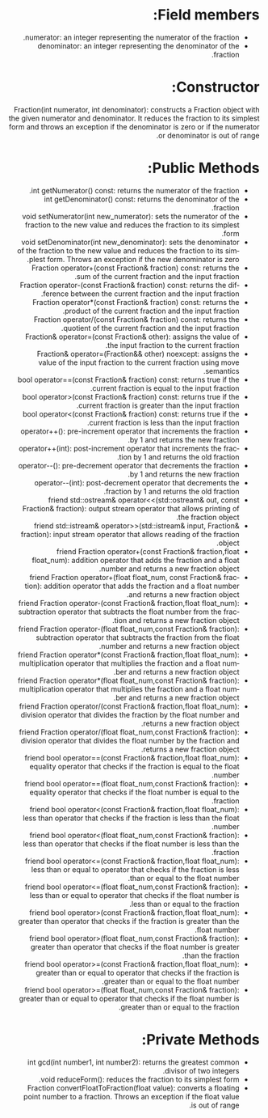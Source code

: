 <div dir="rtl" lang="en">

# Field members:

* numerator: an integer representing the numerator of the fraction.
* denominator: an integer representing the denominator of the fraction.

# Constructor:

Fraction(int numerator, int denominator): constructs a Fraction object with the given numerator and denominator. 
It reduces the fraction to its simplest form and throws an exception if the denominator is zero or if the numerator or denominator is out of range.

# Public Methods:

* int getNumerator() const: returns the numerator of the fraction.
* int getDenominator() const: returns the denominator of the fraction.
* void setNumerator(int new_numerator): sets the numerator of the fraction to the new value and reduces the fraction to its simplest form.
* void setDenominator(int new_denominator): sets the denominator of the fraction to the new value and reduces the fraction to its simplest form. Throws an exception if the new denominator is zero.
* Fraction operator+(const Fraction& fraction) const: returns the sum of the current fraction and the input fraction.
* Fraction operator-(const Fraction& fraction) const: returns the difference between the current fraction and the input fraction.
* Fraction operator*(const Fraction& fraction) const: returns the product of the current fraction and the input fraction.
* Fraction operator/(const Fraction& fraction) const: returns the quotient of the current fraction and the input fraction.
* Fraction& operator=(const Fraction& other): assigns the value of the input fraction to the current fraction.
* Fraction& operator=(Fraction&& other) noexcept: assigns the value of the input fraction to the current fraction using move semantics.
* bool operator==(const Fraction& fraction) const: returns true if the current fraction is equal to the input fraction.
* bool operator>(const Fraction& fraction) const: returns true if the current fraction is greater than the input fraction.
* bool operator<(const Fraction& fraction) const: returns true if the current fraction is less than the input fraction.
* operator++(): pre-increment operator that increments the fraction by 1 and returns the new fraction.
* operator++(int): post-increment operator that increments the fraction by 1 and returns the old fraction.
* operator--(): pre-decrement operator that decrements the fraction by 1 and returns the new fraction.
* operator--(int): post-decrement operator that decrements the fraction by 1 and returns the old fraction.
* friend std::ostream& operator<<(std::ostream& out, const Fraction& fraction): output stream operator that allows printing of the fraction object.
* friend std::istream& operator>>(std::istream& input, Fraction& fraction): input stream operator that allows reading of the fraction object.
* friend Fraction operator+(const Fraction& fraction,float float_num): addition operator that adds the fraction and a float number and returns a new fraction object.
* friend Fraction operator+(float float_num, const Fraction& fraction): addition operator that adds the fraction and a float number and returns a new fraction object.
* friend Fraction operator-(const Fraction& fraction,float float_num): subtraction operator that subtracts the float number from the fraction and returns a new fraction object.
* friend Fraction operator-(float float_num,const Fraction& fraction): subtraction operator that subtracts the fraction from the float number and returns a new fraction object.
* friend Fraction operator*(const Fraction& fraction,float float_num): multiplication operator that multiplies the fraction and a float number and returns a new fraction object.
* friend Fraction operator*(float float_num,const Fraction& fraction): multiplication operator that multiplies the fraction and a float number and returns a new fraction object.
* friend Fraction operator/(const Fraction& fraction,float float_num): division operator that divides the fraction by the float number and returns a new fraction object.
* friend Fraction operator/(float float_num,const Fraction& fraction): division operator that divides the float number by the fraction and returns a new fraction object.
* friend bool operator==(const Fraction& fraction,float float_num): equality operator that checks if the fraction is equal to the float number.
* friend bool operator==(float float_num,const Fraction& fraction): equality operator that checks if the float number is equal to the fraction.
* friend bool operator<(const Fraction& fraction,float float_num): less than operator that checks if the fraction is less than the float number.
* friend bool operator<(float float_num,const Fraction& fraction): less than operator that checks if the float number is less than the fraction.
* friend bool operator<=(const Fraction& fraction,float float_num): less than or equal to operator that checks if the fraction is less than or equal to the float number.
* friend bool operator<=(float float_num,const Fraction& fraction): less than or equal to operator that checks if the float number is less than or equal to the fraction.
* friend bool operator>(const Fraction& fraction,float float_num): greater than operator that checks if the fraction is greater than the float number.
* friend bool operator>(float float_num,const Fraction& fraction): greater than operator that checks if the float number is greater than the fraction.
* friend bool operator>=(const Fraction& fraction,float float_num): greater than or equal to operator that checks if the fraction is greater than or equal to the float number.
* friend bool operator>=(float float_num,const Fraction& fraction): greater than or equal to operator that checks if the float number is greater than or equal to the fraction.

# Private Methods:

* int gcd(int number1, int number2): returns the greatest common divisor of two integers.
* void reduceForm(): reduces the fraction to its simplest form.
* Fraction convertFloatToFraction(float value): converts a floating point number to a fraction. Throws an exception if the float value is out of range.

</div>
